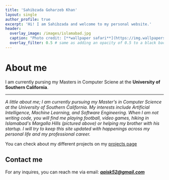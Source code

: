 ```yaml
---
title: 'Sahibzada Goharzeb Khan'
layout: single
author_profile: true
excerpt: 'Hi! I am Sahibzada and welcome to my personal website.'
header:
  overlay_image: /images/islamabad.jpg
  caption: "Photo credit: [**wallpaper safari**](https://img.wallpapersafari.com/desktop/1024/576/47/98/QyksSR.jpg)"
  overlay_filter: 0.5 # same as adding an opacity of 0.5 to a black background
---
```


# About me

I am currently pursing my Masters in Computer Sciene at the **University of Southern California**.

---


*A little about me; I am currently pursuing my Master's in Computer Science at the University of Southern California. My interests include Artificial Intelligence, Machine Learning, and Software Engineering. When I am not writing code, you will find me playing football, video games, hiking in Islamabad's Margalla Hills (pictured above) or helping my brother with his startup. I will try to keep this site updated with happenings across my personal life and my professional career.*

You can check about my different projects on my [projects page](https://qaiis.github.io/projects/)

## Contact me

For any inquires, you can reach me via email: **_[qaisk52@gmail.com](mailto:qaisk52@gmail.com)_**
